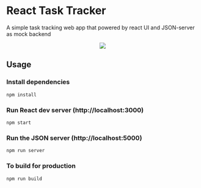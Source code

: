 # React Task Tracker

A simple task tracking web app that powered by react UI and JSON-server as mock backend

<p align="center">
  <img src='https://i.imgur.com/Psp2qYx.png' />
</p>

## Usage

### Install dependencies

```
npm install
```

### Run React dev server (http://localhost:3000)

```
npm start
```

### Run the JSON server (http://localhost:5000)

```
npm run server
```

### To build for production

```
npm run build
```
